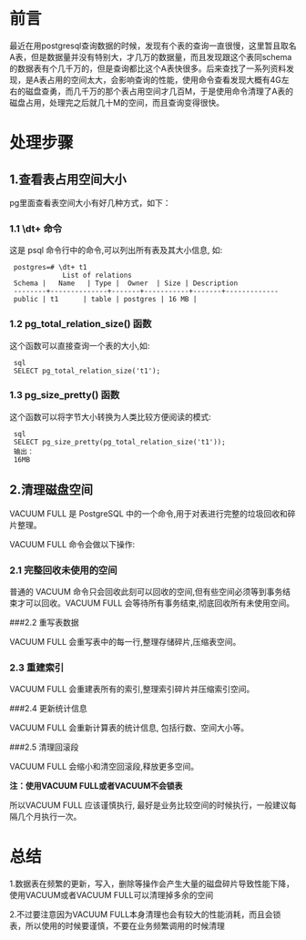 # 前言

最近在用postgresql查询数据的时候，发现有个表的查询一直很慢，这里暂且取名A表，但是数据量并没有特别大，才几万的数据量，而且发现跟这个表同schema的数据表有个几千万的，但是查询都比这个A表快很多。后来查找了一系列资料发现，是A表占用的空间太大，会影响查询的性能，使用命令查看发现大概有4G左右的磁盘查勇，而几千万的那个表占用空间才几百M，于是使用命令清理了A表的磁盘占用，处理完之后就几十M的空间，而且查询变得很快。



# 处理步骤

## 1.查看表占用空间大小

pg里面查看表空间大小有好几种方式，如下：

### 1.1 \dt+ 命令

这是 psql 命令行中的命令,可以列出所有表及其大小信息, 如:

```
 postgres=# \dt+ t1
             List of relations
 Schema |   Name   | Type |  Owner  | Size | Description 
 --------+--------------+-------+-----------+-------+-------------
 public | t1      | table | postgres | 16 MB | 
```



### 1.2 pg_total_relation_size() 函数

这个函数可以直接查询一个表的大小,如:

```
 sql
 SELECT pg_total_relation_size('t1');
```



### 1.3 pg_size_pretty() 函数

这个函数可以将字节大小转换为人类比较方便阅读的模式:

```
 sql
 SELECT pg_size_pretty(pg_total_relation_size('t1'));
 输出：
 16MB
```

 

 

## 2.清理磁盘空间
 VACUUM FULL 是 PostgreSQL 中的一个命令,用于对表进行完整的垃圾回收和碎片整理。

 VACUUM FULL 命令会做以下操作:

### 2.1 完整回收未使用的空间

普通的 VACUUM 命令只会回收此刻可以回收的空间,但有些空间必须等到事务结束才可以回收。VACUUM FULL 会等待所有事务结束,彻底回收所有未使用空间。

###2.2 重写表数据

VACUUM FULL 会重写表中的每一行,整理存储碎片,压缩表空间。

### 2.3 重建索引

VACUUM FULL 会重建表所有的索引,整理索引碎片并压缩索引空间。

###2.4 更新统计信息

VACUUM FULL 会重新计算表的统计信息, 包括行数、空间大小等。

###2.5 清理回滚段

VACUUM FULL 会缩小和清空回滚段,释放更多空间。

**注：使用VACUUM FULL或者VACUUM不会锁表**

 所以VACUUM FULL 应该谨慎执行, 最好是业务比较空间的时候执行，一般建议每隔几个月执行一次。



# 总结

1.数据表在频繁的更新，写入，删除等操作会产生大量的磁盘碎片导致性能下降，使用VACUUM或者VACUUM FULL可以清理掉多余的空间

2.不过要注意因为VACUUM FULL本身清理也会有较大的性能消耗，而且会锁表，所以使用的时候要谨慎，不要在业务频繁调用的时候清理


